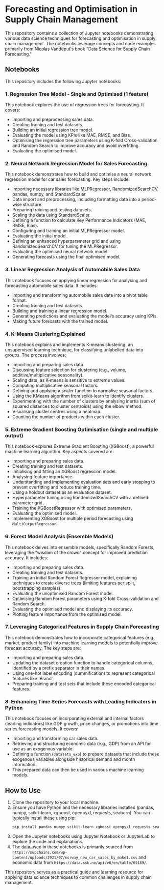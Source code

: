 # Forecasting and Optimisation in Supply Chain Management

This repository contains a collection of Jupyter notebooks demonstrating various data science techniques for forecasting and optimisation in supply chain management. The notebooks leverage concepts and code examples primarily from Nicolas Vandeput's book "Data Science for Supply Chain Forecasting."

## Notebooks

This repository includes the following Jupyter notebooks:

### 1. Regression Tree Model - Single and Optimised (1 feature)
This notebook explores the use of regression trees for forecasting. It covers:
* Importing and preprocessing sales data.
* Creating training and test datasets.
* Building an initial regression tree model.
* Evaluating the model using KPIs like MAE, RMSE, and Bias.
* Optimising the regression tree parameters using K-fold Cross-validation and Random Search to improve accuracy and avoid overfitting.
* Evaluating the optimised model.

### 2. Neural Network Regression Model for Sales Forecasting
This notebook demonstrates how to build and optimise a neural network regression model for car sales forecasting. Key steps include:
* Importing necessary libraries like MLPRegressor, RandomizedSearchCV, pandas, numpy, and StandardScaler.
* Data import and preprocessing, including formatting data into a period-wise structure.
* Preparing training and testing datasets.
* Scaling the data using StandardScaler.
* Defining a function to calculate Key Performance Indicators (MAE, RMSE, Bias).
* Configuring and training an initial MLPRegressor model.
* Evaluating the initial model.
* Defining an enhanced hyperparameter grid and using RandomizedSearchCV for tuning the MLPRegressor.
* Evaluating the optimised neural network model.
* Generating forecasts using the final optimised model.

### 3. Linear Regression Analysis of Automobile Sales Data
This notebook focuses on applying linear regression for analysing and forecasting automobile sales data. It includes:
* Importing and transforming automobile sales data into a pivot table format.
* Creating training and test datasets.
* Building and training a linear regression model.
* Generating predictions and evaluating the model's accuracy using KPIs.
* Making future forecasts with the trained model.

### 4. K-Means Clustering Explained
This notebook explains and implements K-means clustering, an unsupervised learning technique, for classifying unlabelled data into groups. The process involves:
* Importing and preparing sales data.
* Discussing feature selection for clustering (e.g., volume, additive/multiplicative seasonality).
* Scaling data, as K-means is sensitive to extreme values.
* Computing multiplicative seasonal factors.
* Defining and applying a scaler function to normalise seasonal factors.
* Using the KMeans algorithm from scikit-learn to identify clusters.
* Experimenting with the number of clusters by analysing inertia (sum of squared distances to cluster centroids) using the elbow method.
* Visualising cluster centres using a heatmap.
* Counting the number of products within each cluster.

### 5. Extreme Gradient Boosting Optimisation (single and multiple output)
This notebook explores Extreme Gradient Boosting (XGBoost), a powerful machine learning algorithm. Key aspects covered are:
* Importing and preparing sales data.
* Creating training and test datasets.
* Initialising and fitting an XGBoost regression model.
* Analysing feature importance.
* Understanding and implementing evaluation sets and early stopping to prevent overfitting and reduce training time.
* Using a holdout dataset as an evaluation dataset.
* Hyperparameter tuning using RandomizedSearchCV with a defined parameter grid.
* Training the XGBoostRegressor with optimised parameters.
* Evaluating the optimised model.
* Implementing XGBoost for multiple period forecasting using `MultiOutputRegressor`.

### 6. Forest Model Analysis (Ensemble Models)
This notebook delves into ensemble models, specifically Random Forests, leveraging the "wisdom of the crowd" concept for improved prediction accuracy. It includes:
* Importing and preparing sales data.
* Creating training and test datasets.
* Training an initial Random Forest Regressor model, explaining techniques to create diverse trees (limiting features per split, bootstrapping samples).
* Evaluating the unoptimised Random Forest model.
* Optimising Random Forest parameters using K-fold Cross-validation and Random Search.
* Evaluating the optimised model and displaying its accuracy.
* Plotting feature importance from the optimised model.

### 7. Leveraging Categorical Features in Supply Chain Forecasting
This notebook demonstrates how to incorporate categorical features (e.g., market, product family) into machine learning models to potentially improve forecast accuracy. The key steps are:
* Importing and preparing sales data.
* Updating the dataset creation function to handle categorical columns, identified by a prefix separator in their names.
* Using one-hot label encoding (dummification) to represent categorical features like 'Brand'.
* Preparing training and test sets that include these encoded categorical features.

### 8. Enhancing Time Series Forecasts with Leading Indicators in Python
This notebook focuses on incorporating external and internal factors (leading indicators) like GDP growth, price changes, or promotions into time series forecasting models. It covers:
* Importing and transforming car sales data.
* Retrieving and structuring economic data (e.g., GDP) from an API for use as an exogenous variable.
* Defining a function (`datasets_exo`) to prepare datasets that include these exogenous variables alongside historical demand and month information.
* This prepared data can then be used in various machine learning models.

## How to Use
1.  Clone the repository to your local machine.
2.  Ensure you have Python and the necessary libraries installed (pandas, numpy, scikit-learn, xgboost, openpyxl, requests, seaborn). You can typically install these using pip:
    ```bash
    pip install pandas numpy scikit-learn xgboost openpyxl requests seaborn matplotlib
    ```
3.  Open the Jupyter notebooks using Jupyter Notebook or JupyterLab to explore the code and explanations.
4.  The data used in these notebooks is primarily sourced from `https://supchains.com/wp-content/uploads/2021/07/norway_new_car_sales_by_make1.csv` and economic data from `https://data.ssb.no/api/v0/en/table/09189/`.

This repository serves as a practical guide and learning resource for applying data science techniques to common challenges in supply chain management.
